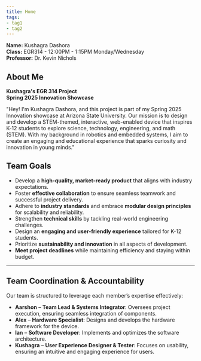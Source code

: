 ```yaml
---
title: Home
tags:
- tag1
- tag2
---
```


**Name:** Kushagra Dashora  
**Class:** EGR314 - 12:00PM - 1:15PM Monday/Wednesday  
**Professor:** Dr. Kevin Nichols  



## About Me

**Kushagra's EGR 314 Project**  
**Spring 2025 Innovation Showcase**

"Hey! I'm Kushagra Dashora, and this project is part of my Spring 2025 Innovation showcase at Arizona State University. Our mission is to design and develop a STEM-themed, interactive, web-enabled device that inspires K-12 students to explore science, technology, engineering, and math (STEM). With my background in robotics and embedded systems, I aim to create an engaging and educational experience that sparks curiosity and innovation in young minds."

## **Team Goals**  

- Develop a **high-quality, market-ready product** that aligns with industry expectations.  
- Foster **effective collaboration** to ensure seamless teamwork and successful project delivery.  
- Adhere to **industry standards** and embrace **modular design principles** for scalability and reliability.  
- Strengthen **technical skills** by tackling real-world engineering challenges.  
- Design an **engaging and user-friendly experience** tailored for K-12 students.  
- Prioritize **sustainability and innovation** in all aspects of development.  
- **Meet project deadlines** while maintaining efficiency and staying within budget.  

---

## **Team Coordination & Accountability**  

Our team is structured to leverage each member’s expertise effectively:  

- **Aarshon** – **Team Lead & Systems Integrator**: Oversees project execution, ensuring seamless integration of components.  
- **Alex** – **Hardware Specialist**: Designs and develops the hardware framework for the device.  
- **Ian** – **Software Developer**: Implements and optimizes the software architecture.  
- **Kushagra** – **User Experience Designer & Tester**: Focuses on usability, ensuring an intuitive and engaging experience for users.  
